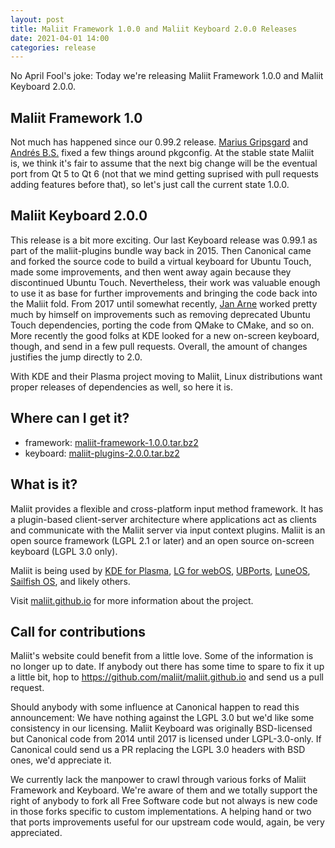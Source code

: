 ```yaml
---
layout: post
title: Maliit Framework 1.0.0 and Maliit Keyboard 2.0.0 Releases
date: 2021-04-01 14:00
categories: release
---
```


No April Fool's joke: Today we're releasing Maliit Framework 1.0.0 and Maliit Keyboard 2.0.0.

## Maliit Framework 1.0

Not much has happened since our 0.99.2 release. [Marius Gripsgard](https://github.com/mariogrip)
and [Andrés B.S.](https://github.com/surprized) fixed a few things around pkgconfig.
At the stable state Maliit is, we think it's fair to assume that the next big change
will be the eventual port from Qt 5 to Qt 6 (not that we mind getting suprised with
pull requests adding features before that), so let's just call the current state 1.0.0.

## Maliit Keyboard 2.0.0

This release is a bit more exciting. Our last Keyboard release was 0.99.1 as part
of the maliit-plugins bundle way back in 2015.
Then Canonical came and forked the source code to build a virtual keyboard for
Ubuntu Touch, made some improvements, and then went away again because they
discontinued Ubuntu Touch. Nevertheless, their work was valuable enough to use
it as base for further improvements and bringing the code back into the Maliit fold.
From 2017 until somewhat recently, [Jan Arne](https://github.com/jpetersen) worked pretty
much by himself on improvements such as removing deprecated Ubuntu Touch dependencies,
porting the code from QMake to CMake, and so on. More recently the good folks at KDE
looked for a new on-screen keyboard, though, and send in a few pull requests.
Overall, the amount of changes justifies the jump directly to 2.0.

With KDE and their Plasma project moving to Maliit, Linux distributions want proper
releases of dependencies as well, so here it is.

## Where can I get it?

* framework:
  [maliit-framework-1.0.0.tar.bz2](/download/maliit-framework-1.0.0.tar.bz2)
* keyboard:
  [maliit-plugins-2.0.0.tar.bz2](/download/maliit-keyboard-2.0.0.tar.bz2)

## What is it?

Maliit provides a flexible and cross-platform input method framework. It has a
plugin-based client-server architecture where applications act as clients and
communicate with the Maliit server via input context plugins. Maliit is an open
source framework (LGPL 2.1 or later) and an open source on-screen keyboard (LGPL 3.0 only).

Maliit is being used by [KDE for Plasma](https://blog.martin-graesslin.com/blog/2021/03/using-maliit-keyboard-in-a-plasma-wayland-session/),
[LG for webOS](https://github.com/webosose/maliit-framework-webos),
[UBPorts](https://github.com/ubports/keyboard-component),
[LuneOS](https://github.com/webOS-ports/webos-keyboard),
[Sailfish OS](https://git.sailfishos.org/mer-core/maliit-framework),
and likely others.

Visit [maliit.github.io](/) for more information about the project.

## Call for contributions

Maliit's website could benefit from a little love. Some of the information is
no longer up to date.
If anybody out there has some time to spare to fix it up a little bit, hop to
https://github.com/maliit/maliit.github.io and send us a pull request.

Should anybody with some influence at Canonical happen to read this announcement:
We have nothing against the LGPL 3.0 but we'd like some consistency in our
licensing. Maliit Keyboard was originally BSD-licensed but Canonical code from 2014
until 2017 is licensed under LGPL-3.0-only. If Canonical could send us a PR
replacing the LGPL 3.0 headers with BSD ones, we'd appreciate it.

We currently lack the manpower to crawl through various forks of Maliit Framework
and Keyboard. We're aware of them and we totally support the right of anybody
to fork all Free Software code but not always is new code in those forks specific
to custom implementations. A helping hand or two that ports improvements useful
for our upstream code would, again, be very appreciated.
